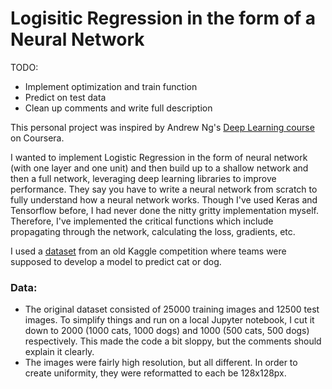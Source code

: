 # Logisitic Regression in the form of a Neural Network

TODO: 
* Implement optimization and train function
* Predict on test data
* Clean up comments and write full description

This personal project was inspired by Andrew Ng's [Deep Learning course](https://www.coursera.org/specializations/deep-learning) on Coursera.

I wanted to implement Logistic Regression in the form of neural network (with one layer and one unit) and then build up to a shallow network and then a full network, leveraging deep learning libraries to improve performance. They say you have to write a neural network from scratch to fully understand how a neural network works. Though I've used Keras and Tensorflow before, I had never done the nitty gritty implementation myself. Therefore, I've implemented the critical functions which include propagating through the network, calculating the loss, gradients, etc. 

I used a [dataset](https://www.kaggle.com/c/dogs-vs-cats-redux-kernels-edition/data) from an old Kaggle competition where teams were supposed to develop a model to predict cat or dog. 

### Data:
* The original dataset consisted of 25000 training images and 12500 test images. To simplify things and run on a local Jupyter notebook, I cut it down to 2000 (1000 cats, 1000 dogs) and 1000 (500 cats, 500 dogs) respectively. This made the code a bit sloppy, but the comments should explain it clearly. 
* The images were fairly high resolution, but all different. In order to create uniformity, they were reformatted to each be 128x128px. 

